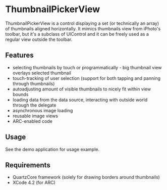 ThumbnailPickerView
===================


ThumbnailPickerView is a control displaying a set (or technically an array) of thumbnails aligned horizontally. It mimics thumbnails view from iPhoto's toolbar, but it's a subclass of UIControl and it can be freely used as a regular view outside the toolbar.


Features
--------

* selecting thumbnails by touch or programmatically - big thumbnail view overlays selected thumbnail
* touch-tracking of user selection (support for both tapping and panning through thumbnails)
* autoadjusting amount of visible thumbnails to nicely fit within view bounds
* loading data from the data source, interacting with outside world through the delegate
* asynchronous image loading
* reusable image views
* ARC-enabled code


Usage
-----

See the demo application for usage example.


Requirements
------------

* QuartzCore framework (solely for drawing borders around thumbnails)
* XCode 4.2 (for ARC)
